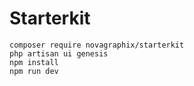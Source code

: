 # Starterkit

```
composer require novagraphix/starterkit
php artisan ui genesis
npm install
npm run dev
```
